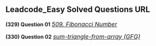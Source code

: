 ## Leadcode_Easy Solved Questions URL

**(329) Question 01** <a href="https://leetcode.com/problems/fibonacci-number/submissions/996606162/" target="_blank" style="font-size: 16px;dispaly:inline-block;">_509. Fibonacci Number_</a> <br/>

**(330) Question 02** <a href="https://www.geeksforgeeks.org/sum-triangle-from-array/" target="_blank" style="font-size: 16px;dispaly:inline-block;">_sum-triangle-from-array (GFG)_</a> <br/>
